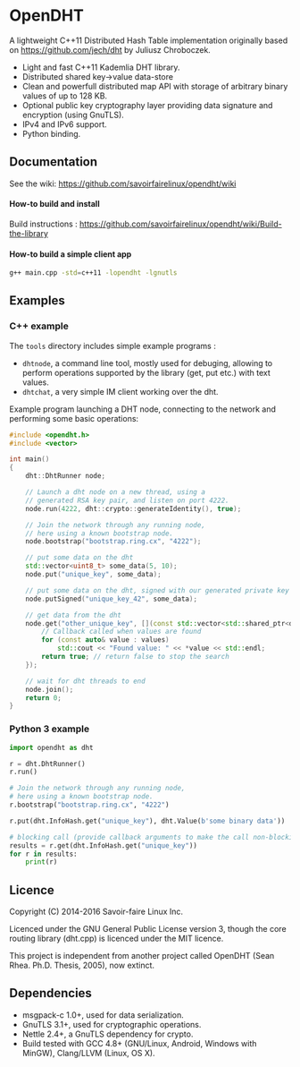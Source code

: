 OpenDHT
===
A lightweight C++11 Distributed Hash Table implementation originally based on https://github.com/jech/dht by Juliusz Chroboczek.

 * Light and fast C++11 Kademlia DHT library.
 * Distributed shared key->value data-store
 * Clean and powerfull distributed map API with storage of arbitrary binary values of up to 128 KB.
 * Optional public key cryptography layer providing data signature and encryption (using GnuTLS).
 * IPv4 and IPv6 support.
 * Python binding.

Documentation
-
See the wiki: <https://github.com/savoirfairelinux/opendht/wiki>

#### How-to build and install

Build instructions : <https://github.com/savoirfairelinux/opendht/wiki/Build-the-library>

#### How-to build a simple client app
```bash
g++ main.cpp -std=c++11 -lopendht -lgnutls
```

Examples
-
### C++ example
The `tools` directory includes simple example programs :
* `dhtnode`, a command line tool, mostly used for debuging, allowing to perform operations supported by the library (get, put etc.) with text values.
* `dhtchat`, a very simple IM client working over the dht.

Example program launching a DHT node, connecting to the network and performing some basic operations:
```c++
#include <opendht.h>
#include <vector>

int main()
{
    dht::DhtRunner node;

    // Launch a dht node on a new thread, using a
    // generated RSA key pair, and listen on port 4222.
    node.run(4222, dht::crypto::generateIdentity(), true);

    // Join the network through any running node,
    // here using a known bootstrap node.
    node.bootstrap("bootstrap.ring.cx", "4222");

    // put some data on the dht
    std::vector<uint8_t> some_data(5, 10);
    node.put("unique_key", some_data);

    // put some data on the dht, signed with our generated private key
    node.putSigned("unique_key_42", some_data);

    // get data from the dht
    node.get("other_unique_key", [](const std::vector<std::shared_ptr<dht::Value>>& values) {
        // Callback called when values are found
        for (const auto& value : values)
            std::cout << "Found value: " << *value << std::endl;
        return true; // return false to stop the search
    });

    // wait for dht threads to end
    node.join();
    return 0;
}
```
### Python 3 example
```python
import opendht as dht

r = dht.DhtRunner()
r.run()

# Join the network through any running node,
# here using a known bootstrap node.
r.bootstrap("bootstrap.ring.cx", "4222")

r.put(dht.InfoHash.get("unique_key"), dht.Value(b'some binary data'))

# blocking call (provide callback arguments to make the call non-blocking)
results = r.get(dht.InfoHash.get("unique_key"))
for r in results:
    print(r)
```

Licence
-
Copyright (C) 2014-2016 Savoir-faire Linux Inc.

Licenced under the GNU General Public License version 3, though the core routing library (dht.cpp) is licenced under the MIT licence.

This project is independent from another project called OpenDHT (Sean Rhea. Ph.D. Thesis, 2005), now extinct.

Dependencies
-
- msgpack-c 1.0+, used for data serialization.
- GnuTLS 3.1+, used for cryptographic operations.
- Nettle 2.4+, a GnuTLS dependency for crypto.
- Build tested with GCC 4.8+ (GNU/Linux, Android, Windows with MinGW), Clang/LLVM (Linux, OS X).

